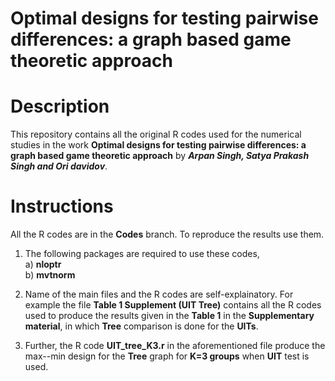 # Optimal designs for testing pairwise differences: a graph based game theoretic approach

# Description
This repository contains all the original R codes used for the numerical studies in the work **Optimal designs for testing pairwise differences: a graph based game theoretic approach** by **_Arpan Singh, Satya Prakash Singh and Ori davidov_**.

# Instructions
All the R codes are in the **Codes** branch. To reproduce the results use them. 

1) The following packages are required to use these codes,\
      a) **nloptr**\
      b) **mvtnorm**
      
2) Name of the main files and the R codes are self-explainatory. For example the file **Table 1 Supplement (UIT Tree)** contains all the R codes used to produce the results given in the **Table 1** in the **Supplementary material**, in which **Tree** comparison is done for the **UITs**. 

3) Further, the R code **UIT_tree_K3.r**  in the aforementioned file produce the max--min design for the **Tree** graph for **K=3 groups** when **UIT** test is used.


